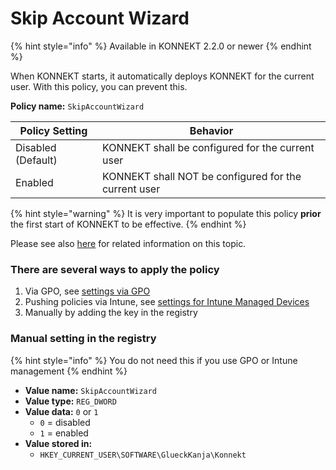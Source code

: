 # Skip Account Wizard

{% hint style="info" %}
Available in KONNEKT 2.2.0 or newer
{% endhint %}

When KONNEKT starts, it automatically deploys KONNEKT for the current user. With this policy, you can prevent this.

**Policy name:** `SkipAccountWizard`

| Policy Setting     | Behavior                                             |
| ------------------ | ---------------------------------------------------- |
| Disabled (Default) | KONNEKT shall be configured for the current user     |
| Enabled            | KONNEKT shall NOT be configured for the current user |

{% hint style="warning" %}
It is very important to populate this policy **prior** the first start of KONNEKT to be effective.
{% endhint %}

Please see also [here](../../troubleshooting/subscribe-a-subset-of-users.md) for related information on this topic.

### **There are several ways to apply the policy**

1. Via GPO, see [settings via GPO](../management-options/settings-via-gpo.md)
2. Pushing policies via Intune, see [settings for Intune Managed Devices](../management-options/setting-for-intune-managed-devices-1/)
3. Manually by adding the key in the registry

### Manual setting in the registry

{% hint style="info" %}
You do not need this if you use GPO or Intune management
{% endhint %}

* **Value name:** `SkipAccountWizard`
* **Value type:** `REG_DWORD`
* **Value data:** `0` or `1`
  * `0` = disabled
  * `1` = enabled
* **Value stored in:**
  * `HKEY_CURRENT_USER\SOFTWARE\GlueckKanja\Konnekt`
